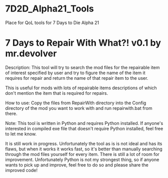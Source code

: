 # 7D2D_Alpha21_Tools
Place for QoL tools for 7 Days to Die Alpha 21

# 7 Days to Repair With What?! v0.1 by mr.devolver
Description:
This tool will try to search the mod files for the repairable item of interest
specified by user and try to figure the name of the item it requires for repair
and return the name of that repair item to the user.

This is useful for mods with lots of repairable items descriptions of which don't
mention the item that is required for repairs.

How to use:
Copy the files from RepairWith directory into the Config directory of the mod
you want to work with and run repairwith.bat from there.

Note:
This tool is written in Python and requires Python installed. If anyone's interested in compiled exe
file that doesn't require Python installed, feel free to let me know.

It is still work in progress. Unfortunately the tool as is is not ideal and has its
flaws, but when it works it works fast, so it's better than manually searching through the mod files
yourself for every item. There is still a lot of room for improvement. Unfortunately Python is not my strongest
thing, so if anyone wants to pick up and improve, feel free to do so and please share the improved code!
